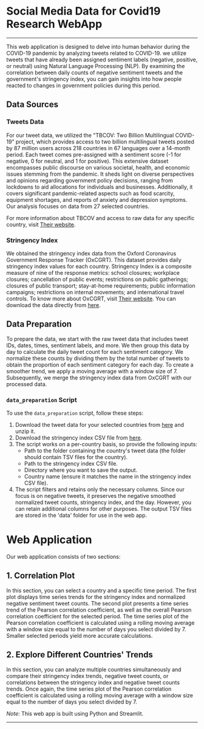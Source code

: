 # Social Media Data for Covid19 Research WebApp

---

This web application is designed to delve into human behavior during the COVID-19 pandemic by analyzing tweets related to COVID-19. we utilize tweets that have already been assigned sentiment labels (negative, positive, or neutral) using Natural Language Processing (NLP). By examining the correlation between daily counts of negative sentiment tweets and the government's stringency index, you can gain insights into how people reacted to changes in government policies during this period.

## Data Sources

### Tweets Data
For our tweet data, we utilized the "TBCOV: Two Billion Multilingual COVID-19" project, which provides access to two billion multilingual tweets posted by 87 million users across 218 countries in 67 languages over a 14-month period. Each tweet comes pre-assigned with a sentiment score (-1 for negative, 0 for neutral, and 1 for positive). This extensive dataset encompasses public discourse on various societal, health, and economic issues stemming from the pandemic. It sheds light on diverse perspectives and opinions regarding government policy decisions, ranging from lockdowns to aid allocations for individuals and businesses. Additionally, it covers significant pandemic-related aspects such as food scarcity, equipment shortages, and reports of anxiety and depression symptoms. Our analysis focuses on data from 27 selected countries.

For more information about TBCOV and access to raw data for any specific country, visit [Their website](https://crisisnlp.qcri.org/tbcov).

### Stringency Index
We obtained the stringency index data from the Oxford Coronavirus Government Response Tracker (OxCGRT). This dataset provides daily stringency index values for each country. Stringency Index is a composite measure of nine of the response metrics: school closures; workplace closures; cancellation of public events; restrictions on public gatherings; closures of public transport; stay-at-home requirements; public information campaigns; restrictions on internal movements; and international travel controls. To know more about OxCGRT, visit [Their website](https://ourworldindata.org/covid-stringency-index). You can download the data directly from [here](https://covid.ourworldindata.org/data/owid-covid-data.csv).

## Data Preparation

To prepare the data, we start with the raw tweet data that includes tweet IDs, dates, times, sentiment labels, and more. We then group this data by day to calculate the daily tweet count for each sentiment category. We normalize these counts by dividing them by the total number of tweets to obtain the proportion of each sentiment category for each day. To create a smoother trend, we apply a moving average with a window size of 7. Subsequently, we merge the stringency index data from OxCGRT with our processed data.

### `data_preparation` Script
To use the `data_preparation` script, follow these steps:
1. Download the tweet data for your selected countries from [here](https://crisisnlp.qcri.org/tbcov) and unzip it.
2. Download the stringency index CSV file from [here](https://covid.ourworldindata.org/data/owid-covid-data.csv).
3. The script works on a per-country basis, so provide the following inputs:
   - Path to the folder containing the country's tweet data (the folder should contain TSV files for the country).
   - Path to the stringency index CSV file.
   - Directory where you want to save the output.
   - Country name (ensure it matches the name in the stringency index CSV file).
4. The script filters and retains only the necessary columns. Since our focus is on negative tweets, it preserves the negative smoothed normalized tweet counts, stringency index, and the day. However, you can retain additional columns for other purposes. The output TSV files are stored in the 'data' folder for use in the web app.

# Web Application

Our web application consists of two sections:

## 1. Correlation Plot
In this section, you can select a country and a specific time period. The first plot displays time series trends for the stringency index and normalized negative sentiment tweet counts. The second plot presents a time series trend of the Pearson correlation coefficient, as well as the overall Pearson correlation coefficient for the selected period. The time series plot of the Pearson correlation coefficient is calculated using a rolling moving average with a window size equal to the number of days you select divided by 7. Smaller selected periods yield more accurate calculations.

## 2. Explore Different Countries' Trends
In this section, you can analyze multiple countries simultaneously and compare their stringency index trends, negative tweet counts, or correlations between the stringency index and negative tweet counts trends. Once again, the time series plot of the Pearson correlation coefficient is calculated using a rolling moving average with a window size equal to the number of days you select divided by 7.


*Note*: This web app is built using Python and Streamlit.

--- 

